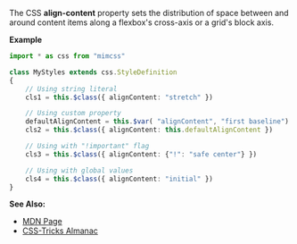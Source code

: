 The CSS **align-content** property sets the distribution of space between and around content items along a flexbox's cross-axis or a grid's block axis.

**Example**

```typescript
import * as css from "mimcss"

class MyStyles extends css.StyleDefinition
{
    // Using string literal
    cls1 = this.$class({ alignContent: "stretch" })

    // Using custom property
    defaultAlignContent = this.$var( "alignContent", "first baseline")
    cls2 = this.$class({ alignContent: this.defaultAlignContent })

    // Using with "!important" flag
    cls3 = this.$class({ alignContent: {"!": "safe center"} })

    // Using with global values
    cls4 = this.$class({ alignContent: "initial" })
}
```

**See Also:**
- <a href="https://developer.mozilla.org/en-US/docs/Web/CSS/align-content" target="mdn">MDN Page</a>
- <a href="https://css-tricks.com/almanac/properties/a/align-content" target="css-tricks">CSS-Tricks Almanac</a>

